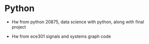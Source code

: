 # Python

* Hw from python 20875, data science with python, along with final project

* Hw from ece301 signals and systems graph code
